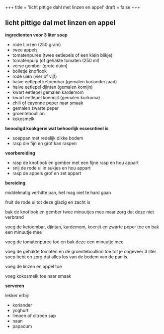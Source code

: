 +++
title = 'licht pittige dahl met linzen en appel'
draft = false
+++

## licht pittige dal met linzen en appel

**ingredienten voor 3 liter soep** 

- rode Linzen (250 gram)
- twee appels
- tomatenpuree (twee eetlepels of een klein blikje)
- tomatenpulp (of gehakte tomaten (250 ml)
- verse gember (grote duim)
- bolletje knoflook
- rode uien (vier of vijf)
- halve eetlepel ketoembar (gemalen korianderzaad)
- halve eetlepel djintan (gemalen komijn)
- kwart eetlepel gemalen kardemom
- kwart eetlepel koennjit (gemalen kurkuma) 
- chili of cayenne peper naar smaak
- gemalen zwarte peper
- groenteboullion
- kokosmelk

**benodigd kookgerei wat behoorlijk essesntieel is**

- soeppan met redelijk dikke bodem
- rasp die fijn en grof kan raspen

**voorbereiding**

- rasp de knoflook en gember met een fijne rasp en hou appart
- snij de rode ui in sukjes en hou appart
- rasp de appels grof en zet appart

**bereiding** 

middelmatig verhitte pan, het mag niet te hard gaan

fruit de rode ui tot deze glazig en zacht is

bak de knoflook en gember twee minuutjes mee maar zorg dat deze niet verbrand 

voeg de ketoembar, djintan, kardemom, koenjit en zwarte peper toe en bak een minuutje mee

voeg de tomatenpuree toe en bak deze een minuutje mee

voeg de gehakte tomaten en de groenteboullion toe tot je ongeveer 3 liter soep hebt en zorg dat alles los van de bodem van de pan is.

voeg de linzen en appel toe

voeg kokosmelk toe naar smaak

**serveren** 

lekker erbij:
- koriander
- yoghurt
- limoen of citroen sap
- naan
- papadum

